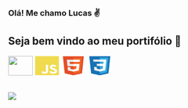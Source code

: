 ### Olá! Me chamo Lucas ✌️
## Seja bem vindo ao meu portifólio 👀

<!--
<div align="center">
  <a href="https://github.com/lukinhasgomes">
  <img height="180em" src="https://github-readme-stats.vercel.app/api?username=lukinhasgomes&show_icons=true&theme=dracula&include_all_commits=true&count_private=true"/>
  <img height="180em" src="https://github-readme-stats.vercel.app/api/top-langs/?username=lukinhasgomes&layout=compact&langs_count=7&theme=dracula"/>
</div> -->

<div>
  <img align="center" height="40" width="50" src="https://cdn.jsdelivr.net/gh/devicons/devicon/icons/java/java-original-wordmark.svg" />
  <img align="center" height="40" width="50" src="https://raw.githubusercontent.com/devicons/devicon/master/icons/javascript/javascript-plain.svg">
  <img align="center" height="40" width="50" src="https://raw.githubusercontent.com/devicons/devicon/master/icons/html5/html5-original.svg">
  <img align="center" height="40" width="50" src="https://raw.githubusercontent.com/devicons/devicon/master/icons/css3/css3-original.svg">

</div>
<br><br>
<div>
  <a href="https://www.linkedin.com/in/lucas-gomes-trevizoli-a89432218" target="_blank"><img src="https://img.shields.io/badge/-LinkedIn-%230077B5?style=for-the-           badge&logo=linkedin&logoColor=white" target="_blank"></a>

</div>

